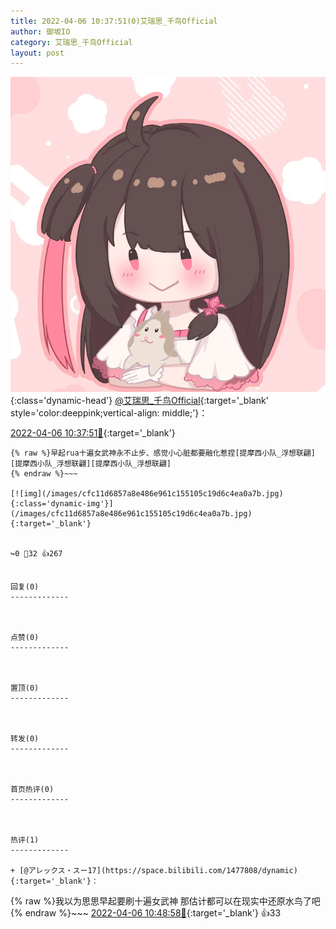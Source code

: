 ```yaml
---
title: 2022-04-06 10:37:51(0)艾瑞思_千鸟Official
author: 御坂IO
category: 艾瑞思_千鸟Official
layout: post
---
```


![img](/images/7e08840c56f251de28bdf766b647bd5fe9a5d50a.jpg){:class='dynamic-head'}
[@艾瑞思_千鸟Official](https://space.bilibili.com/1090010845/dynamic){:target='_blank' style='color:deeppink;vertical-align: middle;'}：

[2022-04-06 10:37:51🔗](https://t.bilibili.com/645852576192921608){:target='_blank'}

~~~
{% raw %}早起rua十遍女武神永不止步、感觉小心脏都要融化惹捏[提摩西小队_浮想联翩][提摩西小队_浮想联翩][提摩西小队_浮想联翩]
{% endraw %}~~~

[![img](/images/cfc11d6857a8e486e961c155105c19d6c4ea0a7b.jpg){:class='dynamic-img'}](/images/cfc11d6857a8e486e961c155105c19d6c4ea0a7b.jpg){:target='_blank'}


↪️0 💬32 👍267


回复(0)
-------------



点赞(0)
-------------



置顶(0)
-------------



转发(0)
-------------



首页热评(0)
-------------



热评(1)
-------------

+ [@アレックス・スー17](https://space.bilibili.com/1477808/dynamic){:target='_blank'}：
~~~
{% raw %}我以为思思早起要刷十遍女武神 那估计都可以在现实中还原水鸟了吧
{% endraw %}~~~
[2022-04-06 10:48:58🔗](https://t.bilibili.com/645852576192921608#reply108179687712){:target='_blank'} 👍33


